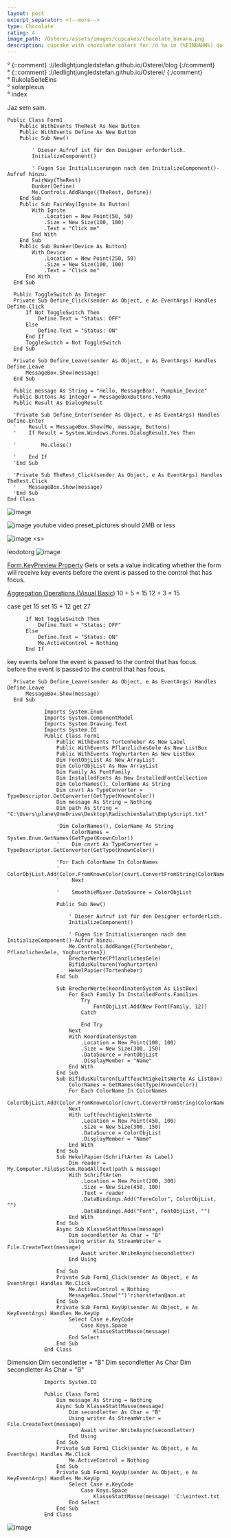 ```yaml
---
layout: post
excerpt_separator: <!--more-->
type: Chocolate
rating: 4
image_path: /Osterei/assets/images/cupcakes/chocolate_banana.png
description: cupcake with chocolate colors for /d %a in (%EINBAHN%) do dir /b %a
---
```

° {::comment} ://ledlightjungledstefan.github.io/Osterei/blog {:/comment}
<br>
° {::comment} ://ledlightjungledstefan.github.io/Osterei/ {:/comment}
<br>
° RukolaSeiteEins
<br>
° solarplexus
<br>
° index

Jaz sem sam.

    Public Class Form1
        Public WithEvents TheRest As New Button
        Public WithEvents Define As New Button
        Public Sub New()

            ' Dieser Aufruf ist für den Designer erforderlich.
            InitializeComponent()

            ' Fügen Sie Initialisierungen nach dem InitializeComponent()-Aufruf hinzu.
            FairWay(TheRest)
            Bunker(Define)
            Me.Controls.AddRange({TheRest, Define})
        End Sub
        Public Sub FairWay(Ignite As Button)
            With Ignite
                .Location = New Point(50, 50)
                .Size = New Size(100, 100)
                .Text = "Click me"
            End With
        End Sub
        Public Sub Bunker(Device As Button)
            With Device
                .Location = New Point(250, 50)
                .Size = New Size(100, 100)
                .Text = "Click me"
          End With
      End Sub

      Public ToggleSwitch As Integer
      Private Sub Define_Click(sender As Object, e As EventArgs) Handles Define.Click
          If Not ToggleSwitch Then
              Define.Text = "Status: OFF"
          Else
              Define.Text = "Status: ON"
          End If
          ToggleSwitch = Not ToggleSwitch
      End Sub

      Private Sub Define_Leave(sender As Object, e As EventArgs) Handles Define.Leave
          MessageBox.Show(message)
      End Sub

      Public message As String = "Hello, MessageBox!, Pumpkin_Device"
      Public Buttons As Integer = MessageBoxButtons.YesNo
      Public Result As DialogResult

      'Private Sub Define_Enter(sender As Object, e As EventArgs) Handles Define.Enter
      '    Result = MessageBox.Show(Me, message, Buttons)
      '    If Result = System.Windows.Forms.DialogResult.Yes Then

      '        Me.Close()

      '    End If
      'End Sub

      'Private Sub TheRest_Click(sender As Object, e As EventArgs) Handles TheRest.Click
      '    MessageBox.Show(message)
      'End Sub
    End Class

![image](https://user-images.githubusercontent.com/75255909/193438846-6da0b85c-b6e2-4e26-ae30-ca99d3cdef84.png)

![image](https://user-images.githubusercontent.com/75255909/193439235-978528c0-0dee-479f-b9e6-ccb2a9aff91b.png)
youtube video preset_pictures should 2MB or less

![image](https://user-images.githubusercontent.com/75255909/193439288-fef8066e-0182-48e6-b43d-a4ce6865d976.png)
\<s\>

leodotorg
![image](https://user-images.githubusercontent.com/75255909/193444425-4d74f848-0b04-4291-ab16-fd0510d477aa.png)

[Form.KeyPreview Property](https://learn.microsoft.com/en-us/dotnet/api/system.windows.forms.form.keypreview?view=windowsdesktop-6.0)
Gets or sets a value indicating whether the form will receive key events before the event is passed to the control that has focus.

[Aggregation Operations (Visual Basic)](https://learn.microsoft.com/En-Us/Dotnet/visual-basic/programming-guide/concepts/linq/aggregation-operations)
10 + 5 = 15 12 + 3 = 15

case get 15 set 15 + 12 get 27

          If Not ToggleSwitch Then
              Define.Text = "Status: OFF"
          Else
              Define.Text = "Status: ON"
              Me.ActiveControl = Nothing
          End If
          
key events before the event is passed to the control that has focus.
<br>
            before the event is passed to the control that has focus.
            
      Private Sub Define_Leave(sender As Object, e As EventArgs) Handles Define.Leave
          MessageBox.Show(message)
      End Sub           

                Imports System.Enum
                Imports System.ComponentModel
                Imports System.Drawing.Text
                Imports System.IO
                Public Class Form1
                    Public WithEvents Tortenheber As New Label
                    Public WithEvents PflanzlichesGele As New ListBox
                    Public WithEvents Yoghurtarten As New ListBox
                    Dim FontObjList As New ArrayList
                    Dim ColorObjList As New ArrayList
                    Dim Family As FontFamily
                    Dim InstalledFonts As New InstalledFontCollection
                    Dim ColorNames(), ColorName As String
                    Dim cnvrt As TypeConverter = TypeDescriptor.GetConverter(GetType(KnownColor))
                    Dim message As String = Nothing
                    Dim path As String = "C:\Users\plane\OneDrive\Desktop\RadischienSalat\EmptyScript.txt"

                    'Dim ColorNames(), ColorName As String
                    '    ColorNames = System.Enum.GetNames(GetType(KnownColor))
                    '    Dim cnvrt As TypeConverter = TypeDescriptor.GetConverter(GetType(KnownColor))

                    'For Each ColorName In ColorNames
                    '        ColorObjList.Add(Color.FromKnownColor(cnvrt.ConvertFromString(ColorName)))
                    '    Next

                    '    SmoothieMixer.DataSource = ColorObjList

                    Public Sub New()

                        ' Dieser Aufruf ist für den Designer erforderlich.
                        InitializeComponent()

                        ' Fügen Sie Initialisierungen nach dem InitializeComponent()-Aufruf hinzu.
                        Me.Controls.AddRange({Tortenheber, PflanzlichesGele, Yoghurtarten})
                        BrecherWerte(PflanzlichesGele)
                        BifidusKulturen(Yoghurtarten)
                        HekelPapier(Tortenheber)
                    End Sub

                    Sub BrecherWerte(KoordinatenSystem As ListBox)
                        For Each Family In InstalledFonts.Families
                            Try
                                FontObjList.Add(New Font(Family, 12))
                            Catch

                            End Try
                        Next
                        With KoordinatenSystem
                            .Location = New Point(100, 100)
                            .Size = New Size(300, 150)
                            .DataSource = FontObjList
                            .DisplayMember = "Name"
                        End With
                    End Sub
                    Sub BifidusKulturen(LuftfeuchtigkeitsWerte As ListBox)
                        ColorNames = GetNames(GetType(KnownColor))
                        For Each ColorName In ColorNames
                            ColorObjList.Add(Color.FromKnownColor(cnvrt.ConvertFromString(ColorName)))
                        Next
                        With LuftfeuchtigkeitsWerte
                            .Location = New Point(450, 100)
                            .Size = New Size(300, 150)
                            .DataSource = ColorObjList
                            .DisplayMember = "Name"
                        End With
                    End Sub
                    Sub HekelPapier(SchriftArten As Label)
                        Dim reader = My.Computer.FileSystem.ReadAllText(path & message)
                        With SchriftArten
                            .Location = New Point(200, 300)
                            .Size = New Size(450, 100)
                            .Text = reader
                            .DataBindings.Add("ForeColor", ColorObjList, "")
                            .DataBindings.Add("Font", FontObjList, "")
                        End With
                    End Sub
                    Async Sub KlasseStattMasse(message)
                        Dim secondletter As Char = "B"
                        Using writer As StreamWriter = File.CreateText(message)
                            Await writer.WriteAsync(secondletter)
                        End Using

                    End Sub
                    Private Sub Form1_Click(sender As Object, e As EventArgs) Handles Me.Click
                        Me.ActiveControl = Nothing
                        MessageBox.Show("")'riharstefan@aon.at
                    End Sub
                    Private Sub Form1_KeyUp(sender As Object, e As KeyEventArgs) Handles Me.KeyUp
                        Select Case e.KeyCode
                            Case Keys.Space
                                KlasseStattMasse(message)
                        End Select
                    End Sub
                End Class

Dimension
Dim secondletter = "B"
Dim secondletter As Char
Dim secondletter As Char = "B"

                Imports System.IO

                Public Class Form1
                    Dim message As String = Nothing
                    Async Sub KlasseStattMasse(message)
                        Dim secondletter As Char = "B"
                        Using writer As StreamWriter = File.CreateText(message)
                            Await writer.WriteAsync(secondletter)
                        End Using
                    End Sub
                    Private Sub Form1_Click(sender As Object, e As EventArgs) Handles Me.Click
                        Me.ActiveControl = Nothing
                    End Sub
                    Private Sub Form1_KeyUp(sender As Object, e As KeyEventArgs) Handles Me.KeyUp
                        Select Case e.KeyCode
                            Case Keys.Space
                                KlasseStattMasse(message) 'C:\eintext.txt
                        End Select
                    End Sub
                End Class

![image](https://user-images.githubusercontent.com/75255909/193456295-572d7fdf-fbe2-4a9b-8240-90691655a8e5.png)
